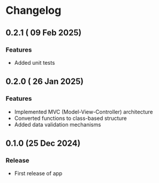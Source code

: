 # Changelog

## 0.2.1 ( 09 Feb 2025)

### Features

- Added unit tests

## 0.2.0 ( 26 Jan 2025)

### Features

- Implemented MVC (Model-View-Controller) architecture
- Converted functions to class-based structure
- Added data validation mechanisms

## 0.1.0 (25 Dec 2024)

### Release

- First release of app
